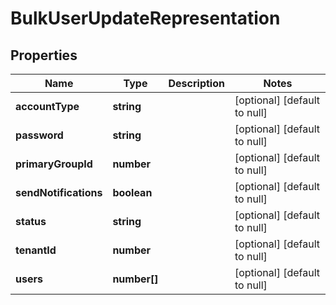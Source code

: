 # BulkUserUpdateRepresentation

## Properties
Name | Type | Description | Notes
------------ | ------------- | ------------- | -------------
**accountType** | **string** |  | [optional] [default to null]
**password** | **string** |  | [optional] [default to null]
**primaryGroupId** | **number** |  | [optional] [default to null]
**sendNotifications** | **boolean** |  | [optional] [default to null]
**status** | **string** |  | [optional] [default to null]
**tenantId** | **number** |  | [optional] [default to null]
**users** | **number[]** |  | [optional] [default to null]


